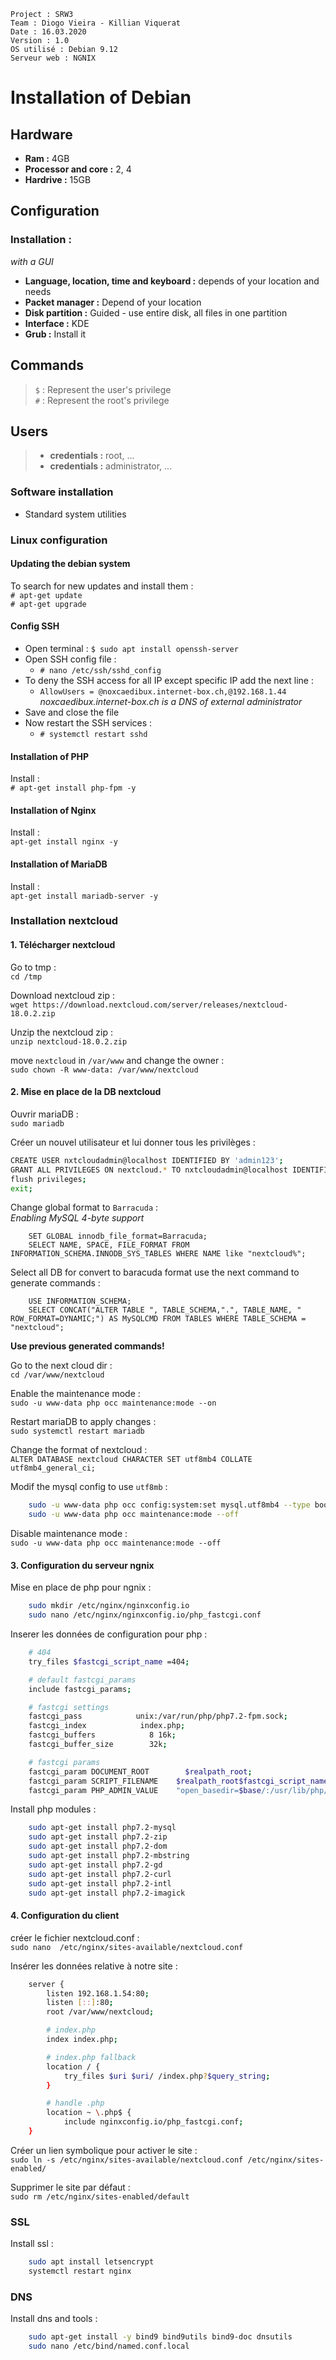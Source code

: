     Project : SRW3
    Team : Diogo Vieira - Killian Viquerat
    Date : 16.03.2020
    Version : 1.0
    OS utilisé : Debian 9.12
    Serveur web : NGNIX

# Installation of Debian

## Hardware
- **Ram :** 4GB
- **Processor and core :** 2, 4
- **Hardrive :** 15GB


## Configuration

### Installation :   
_with a GUI_  
- **Language, location, time and keyboard :** depends of your location and needs  
- **Packet manager :** Depend of your location  
- **Disk partition :** Guided - use entire disk, all files in one partition  
- **Interface :** KDE  
- **Grub :** Install it  



## Commands
> `$` : Represent the user's privilege  
> `#` : Represent the root's privilege


## Users
> - **credentials :** root, ...
> - **credentials :** administrator, ...


### Software installation
 - Standard system utilities


### Linux configuration
#### Updating the debian system 
To search for new updates and install them :  
`# apt-get update`  
`# apt-get upgrade`

#### Config SSH
- Open terminal :
    `$ sudo apt install openssh-server`
- Open SSH config file :
    - `# nano /etc/ssh/sshd_config`
- To deny the SSH access for all IP except specific IP add the next line : 
    - `AllowUsers = @noxcaedibux.internet-box.ch,@192.168.1.44`
    _noxcaedibux.internet-box.ch is a DNS of external administrator_
- Save and close the file
- Now restart the SSH services : 
    - `# systemctl restart sshd`

#### Installation of PHP
Install :  
`# apt-get install php-fpm -y`

#### Installation of Nginx
Install :  
`apt-get install nginx -y`

#### Installation of MariaDB
Install :  
`apt-get install mariadb-server -y`

### Installation nextcloud
#### 1. Télécharger nextcloud
Go to tmp :  
`cd /tmp`

Download nextcloud zip :  
`wget https://download.nextcloud.com/server/releases/nextcloud-18.0.2.zip`

Unzip the nextcloud zip :  
`unzip nextcloud-18.0.2.zip`

move `nextcloud` in `/var/www` and change the owner :  
`sudo chown -R www-data: /var/www/nextcloud`

#### 2. Mise en place de la DB nextcloud
Ouvrir mariaDB :  
`sudo mariadb`

Créer un nouvel utilisateur et lui donner tous les privilèges :  
```bash
CREATE USER nxtcloudadmin@localhost IDENTIFIED BY 'admin123';
GRANT ALL PRIVILEGES ON nextcloud.* TO nxtcloudadmin@localhost IDENTIFIED BY 'admin123';
flush privileges;
exit;
```

Change global format to `Barracuda` :  
_Enabling MySQL 4-byte support_  
```mysql
    SET GLOBAL innodb_file_format=Barracuda;
    SELECT NAME, SPACE, FILE_FORMAT FROM INFORMATION_SCHEMA.INNODB_SYS_TABLES WHERE NAME like "nextcloud%";
```

Select all DB for convert to baracuda format use the next command to generate commands :  
```mysql
    USE INFORMATION_SCHEMA;
    SELECT CONCAT("ALTER TABLE ", TABLE_SCHEMA,".", TABLE_NAME, " ROW_FORMAT=DYNAMIC;") AS MySQLCMD FROM TABLES WHERE TABLE_SCHEMA = "nextcloud";
```
**Use previous generated commands!**

Go to the next cloud dir :  
    `cd /var/www/nextcloud`

Enable the maintenance mode :  
    `sudo -u www-data php occ maintenance:mode --on`

Restart mariaDB to apply changes :   
    `sudo systemctl restart mariadb`

Change the format of nextcloud :  
    `ALTER DATABASE nextcloud CHARACTER SET utf8mb4 COLLATE utf8mb4_general_ci;`

Modif the mysql config to use `utf8mb` :  
```bash
    sudo -u www-data php occ config:system:set mysql.utf8mb4 --type boolean --value="true"
    sudo -u www-data php occ maintenance:mode --off
```

Disable maintenance mode :  
    `sudo -u www-data php occ maintenance:mode --off`

#### 3. Configuration du serveur ngnix
Mise en place de php pour ngnix :  
```bash
    sudo mkdir /etc/nginx/nginxconfig.io
    sudo nano /etc/nginx/nginxconfig.io/php_fastcgi.conf
```

Inserer les données de configuration pour php :  
```bash
    # 404
    try_files $fastcgi_script_name =404;

    # default fastcgi_params
    include fastcgi_params;

    # fastcgi settings
    fastcgi_pass            unix:/var/run/php/php7.2-fpm.sock;
    fastcgi_index            index.php;
    fastcgi_buffers            8 16k;
    fastcgi_buffer_size        32k;

    # fastcgi params
    fastcgi_param DOCUMENT_ROOT        $realpath_root;
    fastcgi_param SCRIPT_FILENAME    $realpath_root$fastcgi_script_name;
    fastcgi_param PHP_ADMIN_VALUE    "open_basedir=$base/:/usr/lib/php/:/tmp/";
```

Install php modules :   
```bash
    sudo apt-get install php7.2-mysql
    sudo apt-get install php7.2-zip
    sudo apt-get install php7.2-dom
    sudo apt-get install php7.2-mbstring
    sudo apt-get install php7.2-gd
    sudo apt-get install php7.2-curl
    sudo apt-get install php7.2-intl
    sudo apt-get install php7.2-imagick
```
#### 4. Configuration du client
créer le fichier nextcloud.conf :   
`sudo nano  /etc/nginx/sites-available/nextcloud.conf`

Insérer les données relative à notre site :  
```bash
    server {
        listen 192.168.1.54:80;
        listen [::]:80;
        root /var/www/nextcloud;

        # index.php
        index index.php;

        # index.php fallback
        location / {
            try_files $uri $uri/ /index.php?$query_string;
        }

        # handle .php
        location ~ \.php$ {
            include nginxconfig.io/php_fastcgi.conf;
    }
```

Créer un lien symbolique pour activer le site :  
`sudo ln -s /etc/nginx/sites-available/nextcloud.conf /etc/nginx/sites-enabled/`

Supprimer le site par défaut :  
`sudo rm /etc/nginx/sites-enabled/default`

### SSL

Install ssl :  
```bash
    sudo apt install letsencrypt
    systemctl restart nginx
```
### DNS

Install dns and tools :  
```bash
    sudo apt-get install -y bind9 bind9utils bind9-doc dnsutils
    sudo nano /etc/bind/named.conf.local
```